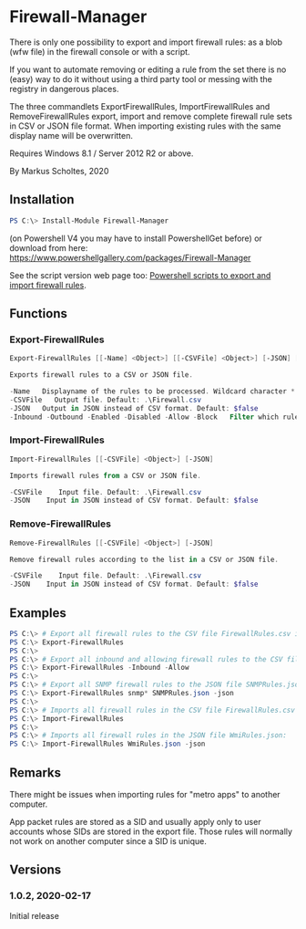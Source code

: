
# Firewall-Manager

There is only one possibility to export and import firewall rules: as a blob (wfw file) in the
firewall console or with a script.

If you want to automate removing or editing a rule from the set there is no (easy) way to do it
without using a third party tool or messing with the registry in dangerous places.

The three commandlets ExportFirewallRules, ImportFirewallRules and RemoveFirewallRules export,
import and remove complete firewall rule sets in CSV or JSON file format.
When importing existing rules with the same display name will be overwritten.

Requires Windows 8.1 / Server 2012 R2 or above.

By Markus Scholtes, 2020

## Installation

```powershell
PS C:\> Install-Module Firewall-Manager
```

(on Powershell V4 you may have to install PowershellGet before) or download from here:
https://www.powershellgallery.com/packages/Firewall-Manager

See the script version web page too:
[Powershell scripts to export and import firewall rules](https://gallery.technet.microsoft.com/Powershell-to-export-and-23287694).

## Functions

### Export-FirewallRules

```powershell
Export-FirewallRules [[-Name] <Object>] [[-CSVFile] <Object>] [-JSON] [-Inbound] [-Outbound] [-Enabled] [-Disabled] [-Allow] [-Block]

Exports firewall rules to a CSV or JSON file.

-Name   Displayname of the rules to be processed. Wildcard character * is allowed. Default: *
-CSVFile   Output file. Default: .\Firewall.csv
-JSON   Output in JSON instead of CSV format. Default: $false
-Inbound -Outbound -Enabled -Disabled -Allow -Block   Filter which rules to export
```

### Import-FirewallRules

```powershell
Import-FirewallRules [[-CSVFile] <Object>] [-JSON]

Imports firewall rules from a CSV or JSON file.

-CSVFile    Input file. Default: .\Firewall.csv
-JSON    Input in JSON instead of CSV format. Default: $false
```

### Remove-FirewallRules

```powershell
Remove-FirewallRules [[-CSVFile] <Object>] [-JSON]

Remove firewall rules according to the list in a CSV or JSON file.

-CSVFile    Input file. Default: .\Firewall.csv
-JSON    Input in JSON instead of CSV format. Default: $false
```

## Examples

```powershell
PS C:\> # Export all firewall rules to the CSV file FirewallRules.csv in the current directory:
PS C:\> Export-FirewallRules
PS C:\>
PS C:\> # Export all inbound and allowing firewall rules to the CSV file FirewallRules.csv in the current directory:
PS C:\> Export-FirewallRules -Inbound -Allow
PS C:\>
PS C:\> # Export all SNMP firewall rules to the JSON file SNMPRules.json:
PS C:\> Export-FirewallRules snmp* SNMPRules.json -json
PS C:\>
PS C:\> # Imports all firewall rules in the CSV file FirewallRules.csv in the current directory:
PS C:\> Import-FirewallRules
PS C:\>
PS C:\> # Imports all firewall rules in the JSON file WmiRules.json:
PS C:\> Import-FirewallRules WmiRules.json -json
```

## Remarks

There might be issues when importing rules for "metro apps" to another computer.

App packet rules are stored as a SID and usually apply only to user accounts whose SIDs are stored
in the export file. Those rules will normally not work on another computer since a SID is unique.

## Versions

### 1.0.2, 2020-02-17

Initial release

